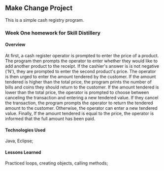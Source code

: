 ## Make Change Project
This is a simple cash registry program. 

### Week One homework for Skill Distillery

#### Overview
At first, a cash register operator is prompted to enter the price of a product. The program then prompts the operator to enter whether they would like to add another product to the receipt. If the cashier's answer is is not negative ('N'), they are prompted to enter the second product's price. The operator is then urged to enter the amount tendered by the customer.
If the amount tendered is higher than the total price, the program prints the number of bills and coins they should return to the customer.
If the amount tendered is lower than the total price, the operator is prompted to choose between canceling the transaction and entering a new tendered value. If they cancel the transaction, the program prompts the operator to return the tendered amount to the customer. Otherwise, the operator can enter a new tendered value.
Finally, If the amount tendered is equal to the price, the operator is informed that the full amount has been paid.

#### Technologies Used
Java, Eclipse;

#### Lessons Learned
Practiced loops, creating objects, calling methods;